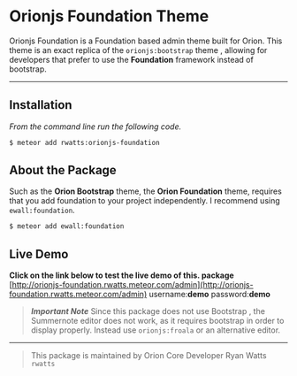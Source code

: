 # Orionjs Foundation Theme

Orionjs Foundation is a Foundation based admin theme built for Orion. 
This theme is an exact replica of the `orionjs:bootstrap` theme , allowing for developers that prefer to use the **Foundation** framework instead of bootstrap.

---


## Installation

*From the command line run the following code.*

```sh
$ meteor add rwatts:orionjs-foundation
```

## About the Package
Such as the **Orion Bootstrap** theme, the **Orion Foundation** theme, requires that you add foundation to your project independently. I recommend using `ewall:foundation`. 

```sh
$ meteor add ewall:foundation
```

## Live Demo
**Click on the link below to test the live demo of this. package** 
[http://orionjs-foundation.rwatts.meteor.com/admin](http://orionjs-foundation.rwatts.meteor.com/admin)
username:**demo**
password:**demo**


> ***Important Note***
Since this package does not use Bootstrap , the Summernote editor does not work, as it requires bootstrap in order to display properly. Instead use `orionjs:froala` or an alternative editor.

---


> This package is maintained by Orion Core Developer Ryan Watts `rwatts`
